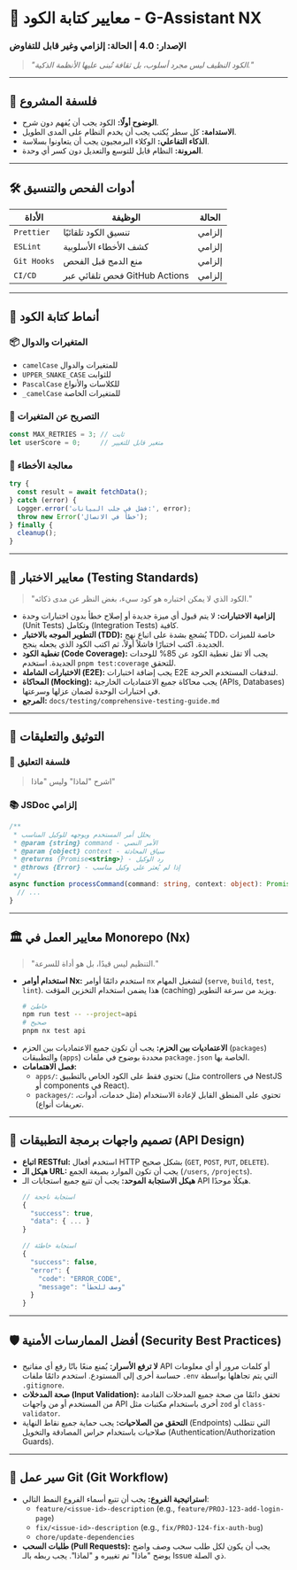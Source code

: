 # 🎯 معايير كتابة الكود - G-Assistant NX

### الإصدار: 4.0 | الحالة: إلزامي وغير قابل للتفاوض
> _"الكود النظيف ليس مجرد أسلوب، بل ثقافة تُبنى عليها الأنظمة الذكية."_

---

## 🧠 فلسفة المشروع

- **الوضوح أولًا:** الكود يجب أن يُفهم دون شرح.
- **الاستدامة:** كل سطر يُكتب يجب أن يخدم النظام على المدى الطويل.
- **الذكاء التفاعلي:** الوكلاء البرمجيون يجب أن يتعاونوا بسلاسة.
- **المرونة:** النظام قابل للتوسع والتعديل دون كسر أي وحدة.

---

## 🛠️ أدوات الفحص والتنسيق

| الأداة | الوظيفة | الحالة |
|--------|---------|--------|
| `Prettier` | تنسيق الكود تلقائيًا | إلزامي |
| `ESLint` | كشف الأخطاء الأسلوبية | إلزامي |
| `Git Hooks` | منع الدمج قبل الفحص | إلزامي |
| `CI/CD` | فحص تلقائي عبر GitHub Actions | إلزامي |

---

## 🧩 أنماط كتابة الكود

### 📦 المتغيرات والدوال
- `camelCase` للمتغيرات والدوال
- `UPPER_SNAKE_CASE` للثوابت
- `PascalCase` للكلاسات والأنواع
- `_camelCase` للمتغيرات الخاصة

### 🔐 التصريح عن المتغيرات
```typescript
const MAX_RETRIES = 3; // ثابت
let userScore = 0;     // متغير قابل للتغيير
```

### 🧠 معالجة الأخطاء
```typescript
try {
  const result = await fetchData();
} catch (error) {
  Logger.error('فشل في جلب البيانات:', error);
  throw new Error('خطأ في الاتصال');
} finally {
  cleanup();
}
```

---

## 🧪 معايير الاختبار (Testing Standards)

> "الكود الذي لا يمكن اختباره هو كود سيء، بغض النظر عن مدى ذكائه."

- **إلزامية الاختبارات:** لا يتم قبول أي ميزة جديدة أو إصلاح خطأ بدون اختبارات وحدة (Unit Tests) وتكامل (Integration Tests) كافية.
- **التطوير الموجه بالاختبار (TDD):** يُشجع بشدة على اتباع نهج TDD، خاصة للميزات الجديدة. اكتب اختبارًا فاشلاً أولاً، ثم اكتب الكود الذي يجعله ينجح.
- **تغطية الكود (Code Coverage):** يجب ألا تقل تغطية الكود عن 85% للوحدات الجديدة. استخدم `pnpm test:coverage` للتحقق.
- **الاختبارات الشاملة (E2E):** يجب إضافة اختبارات E2E لتدفقات المستخدم الحرجة.
- **المحاكاة (Mocking):** يجب محاكاة جميع الاعتماديات الخارجية (APIs, Databases) في اختبارات الوحدة لضمان عزلها وسرعتها.
- **المرجع:** `docs/testing/comprehensive-testing-guide.md`

---

## 📝 التوثيق والتعليقات

### 💬 فلسفة التعليق
> اشرح "لماذا" وليس "ماذا"

### 📚 JSDoc إلزامي
```typescript
/**
 * يحلل أمر المستخدم ويوجهه للوكيل المناسب
 * @param {string} command - الأمر النصي
 * @param {object} context - سياق المحادثة
 * @returns {Promise<string>} - رد الوكيل
 * @throws {Error} - إذا لم يُعثر على وكيل مناسب
 */
async function processCommand(command: string, context: object): Promise<string> {
  // ...
}
```

---

## 🏛️ معايير العمل في Monorepo (Nx)

> "التنظيم ليس قيدًا، بل هو أداة للسرعة."

- **استخدام أوامر Nx:** استخدم دائمًا أوامر `nx` لتشغيل المهام (`serve`, `build`, `test`, `lint`). هذا يضمن استخدام التخزين المؤقت (caching) ويزيد من سرعة التطوير.
  ```bash
  # خاطئ
  npm run test -- --project=api
  # صحيح
  pnpm nx test api
  ```
- **الاعتماديات بين الحزم:** يجب أن تكون جميع الاعتماديات بين الحزم (`packages`) والتطبيقات (`apps`) محددة بوضوح في ملفات `package.json` الخاصة بها.
- **فصل الاهتمامات:**
  - `apps/`: تحتوي فقط على الكود الخاص بالتطبيق (مثل controllers في NestJS أو components في React).
  - `packages/`: تحتوي على المنطق القابل لإعادة الاستخدام (مثل خدمات، أدوات، تعريفات أنواع).

---

## 🔌 تصميم واجهات برمجة التطبيقات (API Design)

- **اتباع RESTful:** استخدم أفعال HTTP بشكل صحيح (`GET`, `POST`, `PUT`, `DELETE`).
- **هيكل الـ URL:** يجب أن تكون الموارد بصيغة الجمع (`/users`, `/projects`).
- **هيكل الاستجابة الموحد:** يجب أن تتبع جميع استجابات الـ API هيكلًا موحدًا.
  ```typescript
  // استجابة ناجحة
  {
    "success": true,
    "data": { ... }
  }

  // استجابة خاطئة
  {
    "success": false,
    "error": {
      "code": "ERROR_CODE",
      "message": "وصف للخطأ"
    }
  }
  ```

---

## 🛡️ أفضل الممارسات الأمنية (Security Best Practices)

- **لا ترفع الأسرار:** يُمنع منعًا باتًا رفع أي مفاتيح API أو كلمات مرور أو أي معلومات حساسة أخرى إلى المستودع. استخدم دائمًا ملفات `.env` التي يتم تجاهلها بواسطة `.gitignore`.
- **صحة المدخلات (Input Validation):** تحقق دائمًا من صحة جميع المدخلات القادمة من المستخدم أو من واجهات API أخرى باستخدام مكتبات مثل `zod` أو `class-validator`.
- **التحقق من الصلاحيات:** يجب حماية جميع نقاط النهاية (Endpoints) التي تتطلب صلاحيات باستخدام حراس المصادقة والتخويل (Authentication/Authorization Guards).

---

## 🌿 سير عمل Git (Git Workflow)

- **استراتيجية الفروع:** يجب أن تتبع أسماء الفروع النمط التالي:
  - `feature/<issue-id>-description` (e.g., `feature/PROJ-123-add-login-page`)
  - `fix/<issue-id>-description` (e.g., `fix/PROJ-124-fix-auth-bug`)
  - `chore/update-dependencies`
- **طلبات السحب (Pull Requests):** يجب أن يكون لكل طلب سحب وصف واضح يوضح "ماذا" تم تغييره و "لماذا". يجب ربطه بالـ Issue ذي الصلة.
```